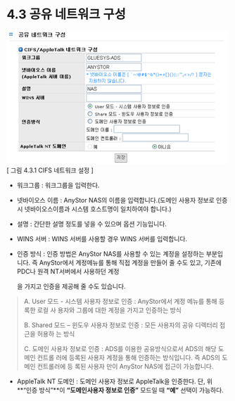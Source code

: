 # 4.3 공유 네트워크 구성

![sharenet1.png](../.gitbook/assets/sharenet1.png)   
 \[ 그림 4.3.1 CIFS 네트워크 설정 \]

* 워크그룹 : 워크그룹을 입력한다.
* 넷바이오스 이름 : AnyStor NAS의 이름을 입력합니다.\(도메인 사용자 정보로 인증시 넷바이오스이름과 시스템 호스트명이 일치하여야 합니다.\)
* 설명 : 간단한 설명 정도를 넣을 수 있으며 옵션 기능입니다.
* WINS 서버 : WINS 서버를 사용할 경우 WINS 서버를 입력합니다.
* 인증 방식 : 인증 방법은 AnyStor NAS를 사용할 수 있는 계정을 설정하는 부분입니다. 즉 AnyStor에서 계정메뉴를 통해 직접 계정을 만들어 줄 수도 있고, 기존에 PDC나 원격 NT서버에서 사용하던 계정

  을 가지고 인증을 제공해 줄 수도 있습니다.

> A. User 모드 - 시스템 사용자 정보로 인증 : AnyStor에서 계정 메뉴를 통해 등록한 로컬 사 용자와 그룹에 대한 계정을 가지고 인증하는 방식
>
> B. Shared 모드 – 윈도우 사용자 정보로 인증 : 모든 사용자의 공유 디렉터리 접근을 허용하 는 방식
>
> C. 도메인 사용자 정보로 인증 : ADS를 이용한 공유방식으로서 ADS의 해당 도메인 컨트롤 러에 등록된 사용자 계정을 통해 인증하는 방식입니다. 즉 ADS의 도메인 컨트롤러에 등 록된 사용자 만이 AnyStor NAS에 접근이 가능합니다.

* AppleTalk NT 도메인 : 도메인 사용자 정보로 AppleTalk을 인증한다. 단, 위 **“인증 방식”**이 **“도메인사용자 정보로 인증”** 모드일 때 **“예”** 선택이 가능하다.

